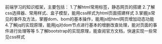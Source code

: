 前端学习的知识框架，主要包括：
1.了解html常用标签，静态网页的搭建
2.了解css选择器、常用样式、盒子模型，能用css样式为html页面搭建样式
3.掌握js常见的事件及方法，掌握dom、bom的基本操作，能用js给html网页增加动态功能
4.了解jq的实现原理，能用jq对dom节点进行基本的增删改查处理，能对页面的事件进行处理等等
5.了解bootstrap的实现原理，能查阅官方文档，快速实现一些常见css样式
